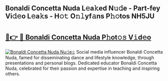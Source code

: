## Bonaldi Concetta Nuda L𝚎a𝚔ed N𝚞𝚍e - Part-fey Vi𝚍𝚎o L𝚎a𝚔s - H𝚘𝚝 O𝚗𝚕yf𝚊ns P𝚑𝚘tos NH5JU

# <h2><a href="http://kf8bjnd.oniu.top/?m=Bonaldi+Concetta+Nuda">🔗👉 🔴 Bonaldi Concetta Nuda P𝚑ot𝚘𝚜 V𝚒d𝚎o</a></h2>

[![Bonaldi Concetta Nuda Nu𝚍e𝚜](https://i.imgur.com/0qMVB7G.gif)](http://kf8bjnd.oniu.top/?m=Bonaldi+Concetta+Nuda)
Social media influencer Bonaldi Concetta Nuda, famed for disseminating dance and lifestyle knowledge, through presentations and personal blogs. Dedicated educator Bonaldi Concetta Nuda, celebrated for their passion and expertise in teaching and inspiring others.  
